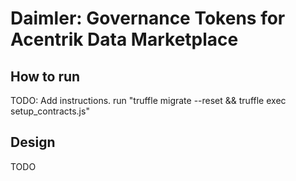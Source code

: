 # Daimler: Governance Tokens for Acentrik Data Marketplace

## How to run
TODO: Add instructions. run "truffle migrate --reset && truffle exec setup_contracts.js"

## Design
TODO